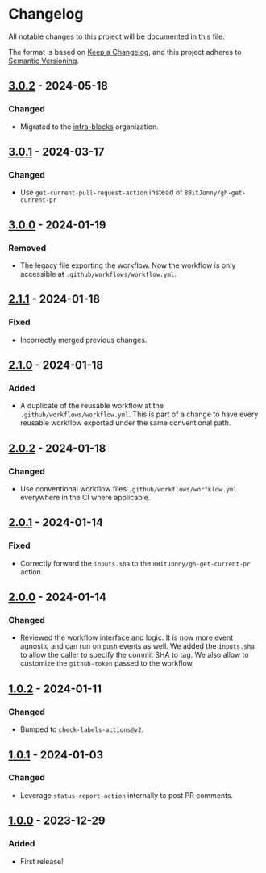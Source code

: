 # Changelog

All notable changes to this project will be documented in this file.

The format is based on [Keep a Changelog](https://keepachangelog.com/en/1.1.0/),
and this project adheres to [Semantic Versioning](https://semver.org/spec/v2.0.0.html).

## [3.0.2] - 2024-05-18

### Changed

- Migrated to the [infra-blocks](https://github.com/infra-blocks) organization.

## [3.0.1] - 2024-03-17

### Changed

- Use `get-current-pull-request-action` instead of `8BitJonny/gh-get-current-pr`

## [3.0.0] - 2024-01-19

### Removed

- The legacy file exporting the workflow. Now the workflow is only accessible at `.github/workflows/workflow.yml`.

## [2.1.1] - 2024-01-18

### Fixed

- Incorrectly merged previous changes.

## [2.1.0] - 2024-01-18

### Added

- A duplicate of the reusable workflow at the `.github/workflows/workflow.yml`. This is part of a change to have
  every reusable workflow exported under the same conventional path.

## [2.0.2] - 2024-01-18

### Changed

- Use conventional workflow files `.github/workflows/worfklow.yml` everywhere in the CI where applicable.

## [2.0.1] - 2024-01-14

### Fixed

- Correctly forward the `inputs.sha` to the `8BitJonny/gh-get-current-pr` action.

## [2.0.0] - 2024-01-14

### Changed

- Reviewed the workflow interface and logic. It is now more event agnostic and can run on `push` events as well.
We added the `inputs.sha` to allow the caller to specify the commit SHA to tag. We also allow to customize the
`github-token` passed to the workflow.

## [1.0.2] - 2024-01-11

### Changed

- Bumped to `check-labels-actions@v2`.

## [1.0.1] - 2024-01-03

### Changed

- Leverage `status-report-action` internally to post PR comments.

## [1.0.0] - 2023-12-29

### Added

- First release!

[3.0.2]: https://github.com/infra-blocks/git-tag-semver-from-label-workflow/compare/v3.0.1...v3.0.2
[3.0.1]: https://github.com/infra-blocks/git-tag-semver-from-label-workflow/compare/v3.0.0...v3.0.1
[3.0.0]: https://github.com/infra-blocks/git-tag-semver-from-label-workflow/compare/v2.1.1...v3.0.0
[2.1.1]: https://github.com/infra-blocks/git-tag-semver-from-label-workflow/compare/v2.1.0...v2.1.1
[2.1.0]: https://github.com/infra-blocks/git-tag-semver-from-label-workflow/compare/v2.0.2...v2.1.0
[2.0.2]: https://github.com/infra-blocks/git-tag-semver-from-label-workflow/compare/v2.0.1...v2.0.2
[2.0.1]: https://github.com/infra-blocks/git-tag-semver-from-label-workflow/compare/v2.0.0...v2.0.1
[2.0.0]: https://github.com/infra-blocks/git-tag-semver-from-label-workflow/compare/v1.0.2...v2.0.0
[1.0.2]: https://github.com/infra-blocks/git-tag-semver-from-label-workflow/compare/v1.0.1...v1.0.2
[1.0.1]: https://github.com/infra-blocks/git-tag-semver-from-label-workflow/compare/v1.0.0...v1.0.1
[1.0.0]: https://github.com/infra-blocks/git-tag-semver-from-label-workflow/releases/tag/v1.0.0
